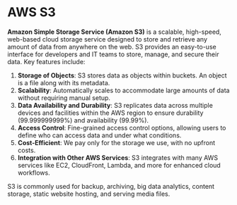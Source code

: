 # AWS S3

**Amazon Simple Storage Service (Amazon S3)** is a scalable, high-speed, web-based cloud storage service designed to store and retrieve any amount of data from anywhere on the web. S3 provides an easy-to-use interface for developers and IT teams to store, manage, and secure their data. Key features include:

1. **Storage of Objects**: S3 stores data as objects within buckets. An object is a file along with its metadata.
2. **Scalability**: Automatically scales to accommodate large amounts of data without requiring manual setup.
3. **Data Availability and Durability**: S3 replicates data across multiple devices and facilities within the AWS region to ensure durability (99.999999999%) and availability (99.99%).
4. **Access Control**: Fine-grained access control options, allowing users to define who can access data and under what conditions.
5. **Cost-Efficient**: We pay only for the storage we use, with no upfront costs.
6. **Integration with Other AWS Services**: S3 integrates with many AWS services like EC2, CloudFront, Lambda, and more for enhanced cloud workflows.

S3 is commonly used for backup, archiving, big data analytics, content storage, static website hosting, and serving media files.